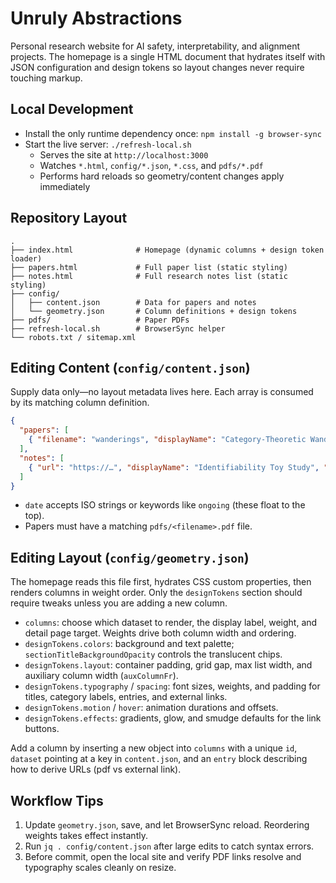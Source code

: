 # Unruly Abstractions

Personal research website for AI safety, interpretability, and alignment projects. The homepage is a single HTML document that hydrates itself with JSON configuration and design tokens so layout changes never require touching markup.

## Local Development

- Install the only runtime dependency once: `npm install -g browser-sync`
- Start the live server: `./refresh-local.sh`
  - Serves the site at `http://localhost:3000`
  - Watches `*.html`, `config/*.json`, `*.css`, and `pdfs/*.pdf`
  - Performs hard reloads so geometry/content changes apply immediately

## Repository Layout

```
.
├── index.html              # Homepage (dynamic columns + design token loader)
├── papers.html             # Full paper list (static styling)
├── notes.html              # Full research notes list (static styling)
├── config/
│   ├── content.json        # Data for papers and notes
│   └── geometry.json       # Column definitions + design tokens
├── pdfs/                   # Paper PDFs
├── refresh-local.sh        # BrowserSync helper
└── robots.txt / sitemap.xml
```

## Editing Content (`config/content.json`)

Supply data only—no layout metadata lives here. Each array is consumed by its matching column definition.

```json
{
  "papers": [
    { "filename": "wanderings", "displayName": "Category-Theoretic Wanderings into Interpretability", "category": "technical autotheory", "date": "2025-09-16" }
  ],
  "notes": [
    { "url": "https://…", "displayName": "Identifiability Toy Study", "category": "empirical", "date": "ongoing" }
  ]
}
```

- `date` accepts ISO strings or keywords like `ongoing` (these float to the top).
- Papers must have a matching `pdfs/<filename>.pdf` file.

## Editing Layout (`config/geometry.json`)

The homepage reads this file first, hydrates CSS custom properties, then renders columns in weight order. Only the `designTokens` section should require tweaks unless you are adding a new column.

- `columns`: choose which dataset to render, the display label, weight, and detail page target. Weights drive both column width and ordering.
- `designTokens.colors`: background and text palette; `sectionTitleBackgroundOpacity` controls the translucent chips.
- `designTokens.layout`: container padding, grid gap, max list width, and auxiliary column width (`auxColumnFr`).
- `designTokens.typography` / `spacing`: font sizes, weights, and padding for titles, category labels, entries, and external links.
- `designTokens.motion` / `hover`: animation durations and offsets.
- `designTokens.effects`: gradients, glow, and smudge defaults for the link buttons.

Add a column by inserting a new object into `columns` with a unique `id`, `dataset` pointing at a key in `content.json`, and an `entry` block describing how to derive URLs (pdf vs external link).

## Workflow Tips

1. Update `geometry.json`, save, and let BrowserSync reload. Reordering weights takes effect instantly.
2. Run `jq . config/content.json` after large edits to catch syntax errors.
3. Before commit, open the local site and verify PDF links resolve and typography scales cleanly on resize.
